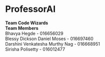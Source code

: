 # ProfessorAI
**Team Code Wizards** <br/>
**Team Members** <br/>
Bhavya Hegde - 016656029<br/>
Blessy Dickson Daniel Moses - 016697460<br/>
Darshini Venkatesha Murthy Nag - 016668951<br/>
Sirisha Polisetty - 016012477<br/>

